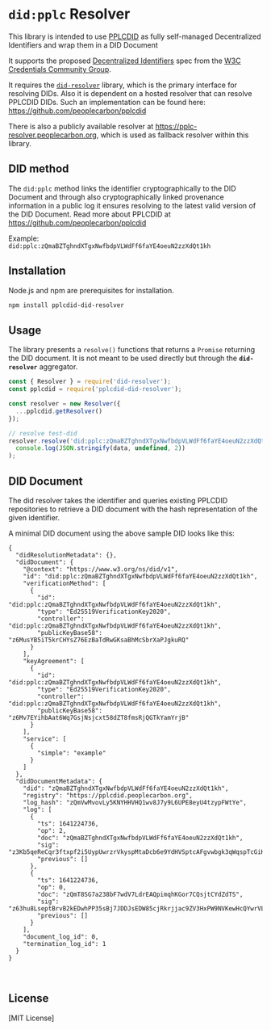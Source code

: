 # `did:pplc` Resolver

This library is intended to use [PPLCDID](https://github.com/peoplecarbon/pplcdid) as fully self-managed Decentralized Identifiers and wrap them in a DID Document

It supports the proposed [Decentralized Identifiers](https://w3c.github.io/did-core/#identifier) spec from the [W3C Credentials Community Group](https://w3c-ccg.github.io/).

It requires the [`did-resolver`](https://github.com/decentralized-identity/did-resolver) library, which is the primary interface for resolving DIDs. Also it is dependent on a hosted resolver that can resolve PPLCDID DIDs. Such an implementation can be found here: https://github.com/peoplecarbon/pplcdid

There is also a publicly available resolver at https://pplc-resolver.peoplecarbon.org, which is used as fallback resolver within this library.

## DID method

The `did:pplc` method links the identifier cryptographically to the DID Document and through also cryptographically linked provenance information in a public log it ensures resolving to the latest valid version of the DID Document. Read more about PPLCDID at https://github.com/peoplecarbon/pplcdid

Example:    
`did:pplc:zQmaBZTghndXTgxNwfbdpVLWdFf6faYE4oeuN2zzXdQt1kh`

## Installation

Node.js and npm are prerequisites for installation.

```bash
npm install pplcdid-did-resolver
```

## Usage

The library presents a `resolve()` functions that returns a `Promise` returning the  DID document. It is not meant to be used directly but through the **`did-resolver`** aggregator.    

```javascript
const { Resolver } = require('did-resolver');
const pplcdid = require('pplcdid-did-resolver');

const resolver = new Resolver({
  ...pplcdid.getResolver()
});

// resolve test-did
resolver.resolve('did:pplc:zQmaBZTghndXTgxNwfbdpVLWdFf6faYE4oeuN2zzXdQt1kh').then(data =>
  console.log(JSON.stringify(data, undefined, 2))
);
```

## DID Document

The did resolver takes the identifier and queries existing PPLCDID repositories to retrieve a DID document with the hash representation of the given identifier.

A minimal DID document using the above sample DID looks like this:

```
{
  "didResolutionMetadata": {},
  "didDocument": {
    "@context": "https://www.w3.org/ns/did/v1",
    "id": "did:pplc:zQmaBZTghndXTgxNwfbdpVLWdFf6faYE4oeuN2zzXdQt1kh",
    "verificationMethod": [
      {
        "id": "did:pplc:zQmaBZTghndXTgxNwfbdpVLWdFf6faYE4oeuN2zzXdQt1kh",
        "type": "Ed25519VerificationKey2020",
        "controller": "did:pplc:zQmaBZTghndXTgxNwfbdpVLWdFf6faYE4oeuN2zzXdQt1kh",
        "publicKeyBase58": "z6MusYB5iT5krCHYsZ76EzBaTdRwGKsaBhMcSbrXaPJgkuRQ"
      }
    ],
    "keyAgreement": [
      {
        "id": "did:pplc:zQmaBZTghndXTgxNwfbdpVLWdFf6faYE4oeuN2zzXdQt1kh",
        "type": "Ed25519VerificationKey2020",
        "controller": "did:pplc:zQmaBZTghndXTgxNwfbdpVLWdFf6faYE4oeuN2zzXdQt1kh",
        "publicKeyBase58": "z6Mv7EYihbAat6Wq7GsjNsjcxt58dZT8fmsRjQGTkYamYrjB"
      }
    ],
    "service": [
      {
        "simple": "example"
      }
    ]
  },
  "didDocumentMetadata": {
    "did": "zQmaBZTghndXTgxNwfbdpVLWdFf6faYE4oeuN2zzXdQt1kh",
    "registry": "https://pplcdid.peoplecarbon.org",
    "log_hash": "zQmVwMvovLy5KNYHHVHQ1wv8J7y9L6UPE8eyU4tzypFWtYe",
    "log": [
      {
        "ts": 1641224736,
        "op": 2,
        "doc": "zQmaBZTghndXTgxNwfbdpVLWdFf6faYE4oeuN2zzXdQt1kh",
        "sig": "z3Kb5qeReCqr3ftxpf2i5UypUwrzrVkyspMtaDcb6e9YdHVSptcAFgvwbgk3qWqspTcGiKDYKXZZh8g6XyM2WPmNp",
        "previous": []
      },
      {
        "ts": 1641224736,
        "op": 0,
        "doc": "zQmT8SG7a238bF7wdV7LdrEAQpimqhKGor7CQsjtCYdZdTS",
        "sig": "z63hu8LseptBrvB2kEDwhPP35sBj7JDDJsEDW85cjRkrjjac9ZV3HxPW9NVKewHcQYwrVLVsnDCcm1RjbEARE5rJU",
        "previous": []
      }
    ],
    "document_log_id": 0,
    "termination_log_id": 1
  }
}
```

&nbsp;    

## License

[MIT License]
